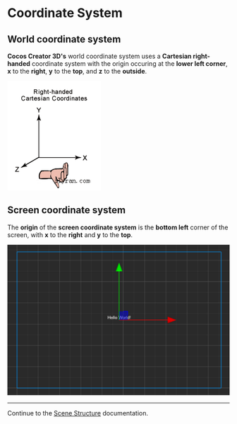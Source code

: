 # Coordinate System

## World coordinate system

__Cocos Creator 3D's__ world coordinate system uses a __Cartesian right-handed__ coordinate system with the origin occuring at the __lower left corner__, __x__ to the __right__, __y__ to the __top__, and __z__ to the __outside__.

![right hand](coord/right_hand.png)

## Screen coordinate system

The __origin__ of the __screen coordinate system__ is the __bottom left__ corner of the screen, with __x__ to the __right__ and __y__ to the __top__.

![screen coord](coord/sscoord-01.png)

---

Continue to the [Scene Structure](scene.md) documentation.